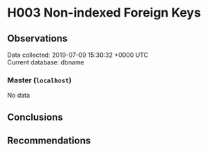 # H003 Non-indexed Foreign Keys #

## Observations ##
Data collected: 2019-07-09 15:30:32 +0000 UTC  
Current database: dbname  

### Master (`localhost`) ###


No data


## Conclusions ##


## Recommendations ##

